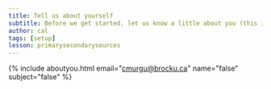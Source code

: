 ```yaml
---
title: Tell us about yourself
subtitle: Before we get started, let us know a little about you (this is option, but helps us out a lot!)
author: cal
tags: [setup]
lesson: primarysecondarysources
---
```



{% include aboutyou.html email="cmurgu@brocku.ca" name="false" subject="false" %}
<br>